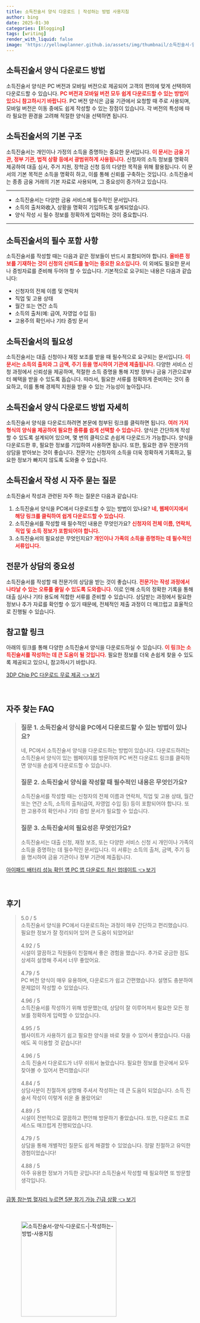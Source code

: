 ```yaml
---
title: 소득진술서 양식 다운로드 | 작성하는 방법 사용지침
author: bing
date: 2025-01-30
categories: [Blogging]
tags: [writing]
render_with_liquid: false
image: 'https://yellowplanner.github.io/assets/img/thumbnail/소득진술서-양식-다운로드-|-작성하는-방법-사용지침.webp'
---
```



<h2 id='소득진술서_양식_다운로드_방법'>소득진술서 양식 다운로드 방법</h2>

<p>소득진술서 양식은 PC 버전과 모바일 버전으로 제공되어 고객의 편의에 맞게 선택하여 다운로드할 수 있습니다. <b><span style="color: #ee2323;">PC 버전과 모바일 버전 모두 쉽게 다운로드할 수 있는 방법이 있으니 참고하시기 바랍니다.</span></b> PC 버전 양식은 금융 기관에서 요청할 때 주로 사용되며, 모바일 버전은 이동 중에도 쉽게 작성할 수 있는 장점이 있습니다. 각 버전의 특성에 따라 필요한 환경을 고려해 적절한 양식을 선택하면 됩니다.</p>

<h2 id='소득진술서의_기본_구조'>소득진술서의 기본 구조</h2>

<p>소득진술서는 개인이나 가정의 소득을 증명하는 중요한 문서입니다. <b><span style="color: #ee2323;">이 문서는 금융 기관, 정부 기관, 법적 상황 등에서 광범위하게 사용됩니다.</span></b> 신청자의 소득 정보를 명확히 제공하여 대출 심사, 주거 지원, 장학금 신청 등의 다양한 목적을 위해 활용됩니다. 이 문서의 기본 목적은 소득을 명확히 하고, 이를 통해 신뢰를 구축하는 것입니다. 소득진술서는 종종 금융 거래의 기본 자료로 사용되며, 그 중요성이 증가하고 있습니다.</p>

<hr />

<ul>
    <li>소득진술서는 다양한 금융 서비스에 필수적인 문서입니다.</li>
    <li>소득의 출처와收入 상황을 명확히 기입하도록 설계되었습니다.</li>
    <li>양식 작성 시 필수 정보를 정확하게 입력하는 것이 중요합니다.</li>
</ul>

<hr />

<h2 id='소득진술서의_필수_포함_사항'>소득진술서의 필수 포함 사항</h2>

<p>소득진술서를 작성할 때는 다음과 같은 정보들이 반드시 포함되어야 합니다. <b><span style="color: #ee2323;">올바른 정보를 기재하는 것이 신청의 신뢰도를 높이는 중요한 요소입니다.</span></b> 이 외에도 필요한 문서나 증빙자료를 준비해 두어야 할 수 있습니다. 기본적으로 요구되는 내용은 다음과 같습니다:</p>

<ul>
    <li>신청자의 전체 이름 및 연락처</li>
    <li>직업 및 고용 상태</li>
    <li>월간 또는 연간 소득</li>
    <li>소득의 출처(예: 급여, 자영업 수입 등)</li>
    <li>고용주의 확인서나 기타 증빙 문서</li>
</ul>

<h2 id='소득진술서의_필요성'>소득진술서의 필요성</h2>

<p>소득진술서는 대출 신청이나 재정 보조를 받을 때 필수적으로 요구되는 문서입니다. <b><span style="color: #ee2323;">이 문서는 소득의 출처와 그 금액, 주기 등을 명시하여 기관에 제출됩니다.</span></b> 다양한 서비스 신청 과정에서 신뢰성을 제공하며, 적절한 소득 증명을 통해 지방 정부나 금융 기관으로부터 혜택을 받을 수 있도록 돕습니다. 따라서, 필요한 서류를 정확하게 준비하는 것이 중요하고, 이를 통해 경제적 지원을 받을 수 있는 가능성이 높아집니다.</p>

<h2 id='소득진술서_양식_다운로드_방법_자세히'>소득진술서 양식 다운로드 방법 자세히</h2>

<p>소득진술서 양식을 다운로드하려면 본문에 첨부된 링크를 클릭하면 됩니다. <b><span style="color: #ee2323;">여러 가지 형식의 양식을 제공하여 필요한 종류를 쉽게 선택할 수 있습니다.</span></b> 양식은 간단하게 작성할 수 있도록 설계되어 있으며, 몇 번의 클릭으로 손쉽게 다운로드가 가능합니다. 양식을 다운로드한 후, 필요한 정보를 기입하여 사용하면 됩니다. 또한, 필요한 경우 전문가의 상담을 받아보는 것이 좋습니다. 전문가는 신청자의 소득을 더욱 정확하게 기록하고, 필요한 정보가 빠지지 않도록 도와줄 수 있습니다.</p>

<h2 id='소득진술서_작성시_자주_묻는_질문'>소득진술서 작성 시 자주 묻는 질문</h2>

<p>소득진술서 작성과 관련된 자주 하는 질문은 다음과 같습니다:</p>

<ol>
    <li>소득진술서 양식을 PC에서 다운로드할 수 있는 방법이 있나요? <b><span style="color: #ee2323;">네, 웹페이지에서 해당 링크를 클릭하여 쉽게 다운로드할 수 있습니다.</span></b></li>
    <li>소득진술서를 작성할 때 필수적인 내용은 무엇인가요? <b><span style="color: #ee2323;">신청자의 전체 이름, 연락처, 직업 및 소득 정보가 포함되어야 합니다.</span></b></li>
    <li>소득진술서의 필요성은 무엇인지요? <b><span style="color: #ee2323;">개인이나 가족의 소득을 증명하는 데 필수적인 서류입니다.</span></b></li>
</ol>

<h2 id='전문가상담의_중요성'>전문가 상담의 중요성</h2>

<p>소득진술서를 작성할 때 전문가의 상담을 받는 것이 좋습니다. <b><span style="color: #ee2323;">전문가는 작성 과정에서 나타날 수 있는 오류를 줄일 수 있도록 도와줍니다.</span></b> 이로 인해 소득의 정확한 기록을 통해 대출 심사나 기타 용도에 적합한 서류를 준비할 수 있습니다. 상담받는 과정에서 필요한 정보나 추가 자료를 확인할 수 있기 때문에, 전체적인 제출 과정이 더 매끄럽고 효율적으로 진행될 수 있습니다.</p>

<h2 id='참고할_링크'>참고할 링크</h2>

<p>아래의 링크를 통해 다양한 소득진술서 양식을 다운로드하실 수 있습니다. <b><span style="color: #ee2323;">이 링크는 소득진술서를 작성하는 데 큰 도움이 될 것입니다.</span></b> 필요한 정보를 더욱 손쉽게 찾을 수 있도록 제공되고 있으니, 참고하시기 바랍니다.</p>


<p><a class="click-button" title="3DP Chip PC 다운로드 무료 제공" href="https://yellowplanner.github.io/posts/3DP-Chip-PC-%EB%8B%A4%EC%9A%B4%EB%A1%9C%EB%93%9C-%EB%AC%B4%EB%A3%8C-%EC%A0%9C%EA%B3%B5/" rel="dofollow">3DP Chip PC 다운로드 무료 제공 👈 보기</a></p><br>
<h2 id='자주_찾는_FAQ'>자주 찾는 FAQ</h2>
<div itemscope="" itemtype="https://schema.org/FAQPage"> 
<blockquote> 
<div itemscope="" itemprop="mainEntity" itemtype="https://schema.org/Question"> 
<h3 itemprop="name">질문 1. 소득진술서 양식을 PC에서 다운로드할 수 있는 방법이 있나요?</h3> 
<div itemscope="" itemprop="acceptedAnswer" itemtype="https://schema.org/Answer"> 
<span itemprop="text"> 
<p>네, PC에서 소득진술서 양식을 다운로드하는 방법이 있습니다. 다운로드하려는 소득진술서 양식이 있는 웹페이지를 방문하여 PC 버전 다운로드 링크를 클릭하면 양식을 손쉽게 다운로드할 수 있습니다.</p> 
</span> 
</div> 
</div> 

<div itemscope="" itemprop="mainEntity" itemtype="https://schema.org/Question"> 
<h3 itemprop="name">질문 2. 소득진술서 양식을 작성할 때 필수적인 내용은 무엇인가요?</h3> 
<div itemscope="" itemprop="acceptedAnswer" itemtype="https://schema.org/Answer"> 
<span itemprop="text"> 
<p>소득진술서를 작성할 때는 신청자의 전체 이름과 연락처, 직업 및 고용 상태, 월간 또는 연간 소득, 소득의 출처(급여, 자영업 수입 등) 등이 포함되어야 합니다. 또한 고용주의 확인서나 기타 증빙 문서가 필요할 수 있습니다.</p> 
</span> 
</div> 
</div> 

<div itemscope="" itemprop="mainEntity" itemtype="https://schema.org/Question"> 
<h3 itemprop="name">질문 3. 소득진술서의 필요성은 무엇인가요?</h3> 
<div itemscope="" itemprop="acceptedAnswer" itemtype="https://schema.org/Answer"> 
<span itemprop="text"> 
<p>소득진술서는 대출 신청, 재정 보조, 또는 다양한 서비스 신청 시 개인이나 가족의 소득을 증명하는 데 필수적인 문서입니다. 이 서류는 소득의 출처, 금액, 주기 등을 명시하여 금융 기관이나 정부 기관에 제출됩니다.</p> 
</span> 
</div> 
</div> 
</blockquote> 
</div>
<p><a class="click-button" title="아이패드 배터리 성능 확인 앱 PC 앱 다운로드 최신 업데이트" href="https://yellowplanner.github.io/posts/%EC%95%84%EC%9D%B4%ED%8C%A8%EB%93%9C-%EB%B0%B0%ED%84%B0%EB%A6%AC-%EC%84%B1%EB%8A%A5-%ED%99%95%EC%9D%B8-%EC%95%B1-PC-%EC%95%B1-%EB%8B%A4%EC%9A%B4%EB%A1%9C%EB%93%9C-%EC%B5%9C%EC%8B%A0-%EC%97%85%EB%8D%B0%EC%9D%B4%ED%8A%B8/" rel="dofollow">아이패드 배터리 성능 확인 앱 PC 앱 다운로드 최신 업데이트 👈 보기</a></p><br>
<h2 id='후기'>후기</h2>
<div itemscope itemtype="https://schema.org/Product">
  <blockquote>
  <div itemprop="review" itemscope itemtype="https://schema.org/Review">
      <div itemprop="reviewRating" itemscope itemtype="https://schema.org/Rating"> <span itemprop="ratingValue">5.0</span> / <span itemprop="bestRating">5</span> </div>
      <span itemprop="reviewBody">소득진술서 양식을 PC에서 다운로드하는 과정이 매우 간단하고 편리했습니다. 필요한 정보가 잘 정리되어 있어 큰 도움이 되었어요!</span>
  </div>
  <br>
  <div itemprop="review" itemscope itemtype="https://schema.org/Review">
      <div itemprop="reviewRating" itemscope itemtype="https://schema.org/Rating"> <span itemprop="ratingValue">4.92</span> / <span itemprop="bestRating">5</span> </div>
      <span itemprop="reviewBody">시설이 깔끔하고 직원들이 친절해서 좋은 경험을 했습니다. 추가로 궁금한 점도 상세히 설명해 주셔서 너무 좋았어요.</span>
  </div>
  <br>
  <div itemprop="review" itemscope itemtype="https://schema.org/Review">
      <div itemprop="reviewRating" itemscope itemtype="https://schema.org/Rating"> <span itemprop="ratingValue">4.79</span> / <span itemprop="bestRating">5</span> </div>
      <span itemprop="reviewBody">PC 버전 양식이 매우 유용하며, 다운로드가 쉽고 간편했습니다. 설명도 충분하여 문제없이 작성할 수 있었습니다.</span>
  </div>
  <br>
  <div itemprop="review" itemscope itemtype="https://schema.org/Review">
      <div itemprop="reviewRating" itemscope itemtype="https://schema.org/Rating"> <span itemprop="ratingValue">4.96</span> / <span itemprop="bestRating">5</span> </div>
      <span itemprop="reviewBody">소득진술서를 작성하기 위해 방문했는데, 상담이 잘 이루어져서 필요한 모든 정보를 정확하게 입력할 수 있었습니다.</span>
  </div>
  <br>
  <div itemprop="review" itemscope itemtype="https://schema.org/Review">
      <div itemprop="reviewRating" itemscope itemtype="https://schema.org/Rating"> <span itemprop="ratingValue">4.95</span> / <span itemprop="bestRating">5</span> </div>
      <span itemprop="reviewBody">웹사이트가 사용하기 쉽고 필요한 양식을 바로 찾을 수 있어서 좋았습니다. 다음에도 꼭 이용할 것 같습니다!</span>
  </div>
  <br>
  <div itemprop="review" itemscope itemtype="https://schema.org/Review">
      <div itemprop="reviewRating" itemscope itemtype="https://schema.org/Rating"> <span itemprop="ratingValue">4.96</span> / <span itemprop="bestRating">5</span> </div>
      <span itemprop="reviewBody">소득 진술서 다운로드가 너무 쉬워서 놀랐습니다. 필요한 정보를 한곳에서 모두 찾아볼 수 있어서 편리했습니다!</span>
  </div>
  <br>
  <div itemprop="review" itemscope itemtype="https://schema.org/Review">
      <div itemprop="reviewRating" itemscope itemtype="https://schema.org/Rating"> <span itemprop="ratingValue">4.84</span> / <span itemprop="bestRating">5</span> </div>
      <span itemprop="reviewBody">상담사분이 친절하게 설명해 주셔서 작성하는 데 큰 도움이 되었습니다. 소득 진술서 작성이 이렇게 쉬운 줄 몰랐어요!</span>
  </div>
  <br>
  <div itemprop="review" itemscope itemtype="https://schema.org/Review">
      <div itemprop="reviewRating" itemscope itemtype="https://schema.org/Rating"> <span itemprop="ratingValue">4.89</span> / <span itemprop="bestRating">5</span> </div>
      <span itemprop="reviewBody">시설이 전반적으로 깔끔하고 편안해 방문하기 좋았습니다. 또한, 다운로드 프로세스도 매끄럽게 진행되었습니다.</span>
  </div>
  <br>
  <div itemprop="review" itemscope itemtype="https://schema.org/Review">
      <div itemprop="reviewRating" itemscope itemtype="https://schema.org/Rating"> <span itemprop="ratingValue">4.79</span> / <span itemprop="bestRating">5</span> </div>
      <span itemprop="reviewBody">상담을 통해 개별적인 질문도 쉽게 해결할 수 있었습니다. 정말 친절하고 유익한 경험이었습니다!</span>
  </div>
  <br>
  <div itemprop="review" itemscope itemtype="https://schema.org/Review">
      <div itemprop="reviewRating" itemscope itemtype="https://schema.org/Rating"> <span itemprop="ratingValue">4.88</span> / <span itemprop="bestRating">5</span> </div>
      <span itemprop="reviewBody">아주 유용한 정보가 가득한 곳입니다! 소득진술서 작성할 때 필요하면 또 방문할 생각입니다.</span>
  </div>
  <br>
  </blockquote>
</div>
<p><a class="click-button" title="급똥 참는법 혈자리 누르면 5분 참기 가능 긴급 상황" href="https://yellowplanner.github.io/posts/%EA%B8%89%EB%98%A5-%EC%B0%B8%EB%8A%94%EB%B2%95-%ED%98%88%EC%9E%90%EB%A6%AC-%EB%88%84%EB%A5%B4%EB%A9%B4-5%EB%B6%84-%EC%B0%B8%EA%B8%B0-%EA%B0%80%EB%8A%A5-%EA%B8%B4%EA%B8%89-%EC%83%81%ED%99%A9/" rel="dofollow">급똥 참는법 혈자리 누르면 5분 참기 가능 긴급 상황 👈 보기</a></p><br>
<figure class="image"><img src="https://yellowplanner.github.io/assets/img/thumbnail/소득진술서-양식-다운로드-|-작성하는-방법-사용지침.webp" alt="소득진술서-양식-다운로드-|-작성하는-방법-사용지침" width="256" height="256"></figure>